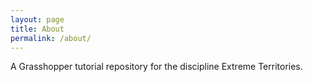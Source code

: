 ```yaml
---
layout: page
title: About
permalink: /about/
---
```


A Grasshopper tutorial repository for the discipline Extreme Territories. 

